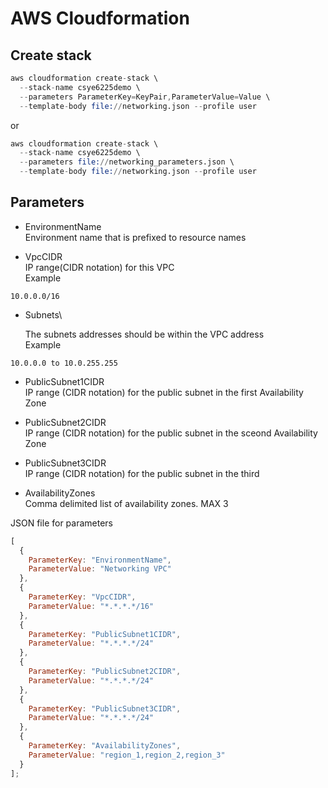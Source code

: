 # AWS Cloudformation

## Create stack

```s
aws cloudformation create-stack \
  --stack-name csye6225demo \
  --parameters ParameterKey=KeyPair,ParameterValue=Value \
  --template-body file://networking.json --profile user
```

or

```s
aws cloudformation create-stack \
  --stack-name csye6225demo \
  --parameters file://networking_parameters.json \
  --template-body file://networking.json --profile user
```

## Parameters

- EnvironmentName \
  Environment name that is prefixed to resource names

- VpcCIDR \
  IP range(CIDR notation) for this VPC  
  Example

```
10.0.0.0/16
```

- Subnets\

  The subnets addresses should be within the VPC address \
  Example
```
10.0.0.0 to 10.0.255.255
```

 - PublicSubnet1CIDR\
   IP range (CIDR notation) for the public subnet in the first  Availability Zone
 
 - PublicSubnet2CIDR\
   IP range (CIDR notation) for the public subnet in the sceond  Availability Zone
 
 - PublicSubnet3CIDR\
   IP range (CIDR notation) for the public subnet in the third
 
 - AvailabilityZones \
   Comma delimited list of availability zones. MAX 3

JSON file for parameters

```javascript
[
  {
    ParameterKey: "EnvironmentName",
    ParameterValue: "Networking VPC"
  },
  {
    ParameterKey: "VpcCIDR",
    ParameterValue: "*.*.*.*/16"
  },
  {
    ParameterKey: "PublicSubnet1CIDR",
    ParameterValue: "*.*.*.*/24"
  },
  {
    ParameterKey: "PublicSubnet2CIDR",
    ParameterValue: "*.*.*.*/24"
  },
  {
    ParameterKey: "PublicSubnet3CIDR",
    ParameterValue: "*.*.*.*/24"
  },
  {
    ParameterKey: "AvailabilityZones",
    ParameterValue: "region_1,region_2,region_3"
  }
];
```
